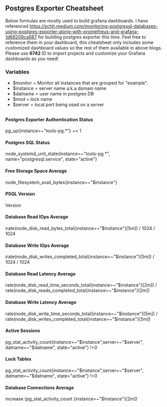 
## Postgres Exporter Cheatsheet ##
Below formulas are mostly used to build grafana dashboards. 
I have referenced https://schh.medium.com/monitoring-postgresql-databases-using-postgres-exporter-along-with-prometheus-and-grafana-1d68209ca687 for building postgres exporter this time. 
Feel free to reference them in your dashboard, this cheatsheet only includes some customized dashboard values so the rest of them available in above blogs.
Please use **6742** ID to import projects and customize your Grafana dashboards as you need! 

### Variables 
- $monitor = Monitor all instances that are grouped for "example". 
- $instance = server name a.k.a domain name
- $datname = user name in postgres DB
- $mod = lock name
- $server = local port being used on a server

##
#### Postgres Exporter Authentication Status
pg_up{instance=~"tools-pg.*"} == 1

#### Postgres SQL Status
node_systemd_unit_state{instance=~"tools-pg.*", name="postgresql.service", state="active"}

#### Free Storage Space Average
node_filesystem_avail_bytes{instance=~"$instance"}

#### PSQL Version 
Version

#### Database Read IOps Average
irate(node_disk_read_bytes_total{instance=~"$instance"}[5m]) / 1024 / 1024

#### Database Write IOps Average
irate(node_disk_writes_completed_total{instance=~"$instance"}[5m]) / 1024 / 1024

#### Database Read Latency Average
rate(node_disk_read_time_seconds_total{instance=~"$instance"}[2m]) / rate(node_disk_reads_completed_total{instance=~"$instance"}[2m])

#### Database Write Latency Average
rate(node_disk_write_time_seconds_total{instance=~"$instance"}[5m]) / rate(node_disk_writes_completed_total{instance=~"$instance"}[5m])

#### Active Sessions
pg_stat_activity_count{instance=~"$instance",server=~"$server", datname=~"$datname", state="active"} !=0

#### Lock Tables
pg_stat_activity_count{instance=~"$instance",server=~"$server", datname=~"$datname", state="active"} !=0

#### Database Connections Average
 increase (pg_stat_activity_count {instance=~"$instance"}[2m])
 
 




